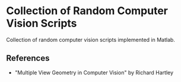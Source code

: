 # Collection of Random Computer Vision Scripts

Collection of random computer vision scripts implemented in Matlab. 

## References
- "Multiple View Geometry in Computer Vision" by Richard Hartley 
